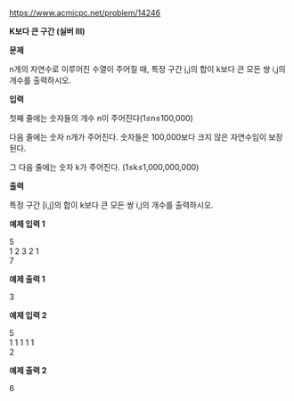 https://www.acmicpc.net/problem/14246

**K보다 큰 구간 (실버 III)**

**문제**

n개의 자연수로 이루어진 수열이 주어질 때, 특정 구간 [i,j](i≤j)의 합이 k보다 큰 모든 쌍 i,j의 개수를 출력하시오.

**입력**

첫째 줄에는 숫자들의 개수 n이 주어진다(1≤n≤100,000)

다음 줄에는 숫자 n개가 주어진다. 숫자들은 100,000보다 크지 않은 자연수임이 보장된다.

그 다음 줄에는 숫자 k가 주어진다. (1≤k≤1,000,000,000)

**출력**

특정 구간 [i,j]의 합이 k보다 큰 모든 쌍 i,j의 개수를 출력하시오.

**예제 입력 1**

5<br>
1 2 3 2 1<br>
7

**예제 출력 1**

3

**예제 입력 2**

5<br>
1 1 1 1 1<br>
2

**예제 출력 2**

6